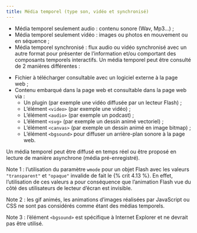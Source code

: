 ```yaml
---
title: Média temporel (type son, vidéo et synchronisé)
---
```


* Média temporel seulement audio : contenu sonore (Wav, Mp3…) ;
* Média temporel seulement vidéo : images ou photos en mouvement ou en séquence ;
* Média temporel synchronisé : flux audio ou vidéo synchronisé avec un autre format pour présenter de l’information et/ou comportant des composants temporels interactifs. Un média temporel peut être consulté de 2 manières différentes :

- Fichier à télécharger consultable avec un logiciel externe à la page web ;
- Contenu embarqué dans la page web et consultable dans la page web via :
  - Un plugin (par exemple une vidéo diffusée par un lecteur Flash) ;
  - L’élément `<video>` (par exemple une vidéo) ;
  - L’élément `<audio>` (par exemple un podcast) ;
  - L’élément `<svg>` (par exemple un dessin animé vectoriel) ;
  - L’élément `<canvas>` (par exemple un dessin animé en image bitmap) ;
  - L’élément `<bgsound>` pour diffuser un arrière-plan sonore à la page web.

Un média temporel peut être diffusé en temps réel ou être proposé en lecture de manière asynchrone (média pré-enregistré).

Note 1 : l’utilisation du paramètre `wmode` pour un objet Flash avec les valeurs `"transparent"` et `"opaque"` invalide de fait le {% crit 4.13 %}. En effet, l’utilisation de ces valeurs a pour conséquence que l’animation Flash vue du côté des utilisateurs de lecteur d’écran est invisible.

Note 2 : les gif animés, les animations d’images réalisées par JavaScript ou CSS ne sont pas considérés comme étant des médias temporels.

Note 3 : l’élément `<bgsound>` est spécifique à Internet Explorer et ne devrait pas être utilisé.
